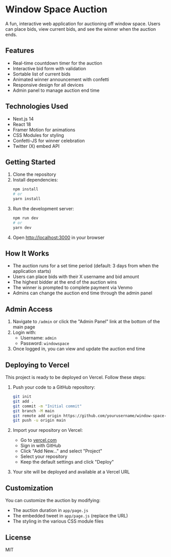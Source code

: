 # Window Space Auction

A fun, interactive web application for auctioning off window space. Users can place bids, view current bids, and see the winner when the auction ends.

## Features

- Real-time countdown timer for the auction
- Interactive bid form with validation
- Sortable list of current bids
- Animated winner announcement with confetti
- Responsive design for all devices
- Admin panel to manage auction end time

## Technologies Used

- Next.js 14
- React 18
- Framer Motion for animations
- CSS Modules for styling
- Confetti-JS for winner celebration
- Twitter (X) embed API

## Getting Started

1. Clone the repository
2. Install dependencies:
   ```bash
   npm install
   # or
   yarn install
   ```
3. Run the development server:
   ```bash
   npm run dev
   # or
   yarn dev
   ```
4. Open [http://localhost:3000](http://localhost:3000) in your browser

## How It Works

- The auction runs for a set time period (default: 3 days from when the application starts)
- Users can place bids with their X username and bid amount
- The highest bidder at the end of the auction wins
- The winner is prompted to complete payment via Venmo
- Admins can change the auction end time through the admin panel

## Admin Access

1. Navigate to `/admin` or click the "Admin Panel" link at the bottom of the main page
2. Login with:
   - Username: `admin`
   - Password: `windowspace`
3. Once logged in, you can view and update the auction end time

## Deploying to Vercel

This project is ready to be deployed on Vercel. Follow these steps:

1. Push your code to a GitHub repository:
   ```bash
   git init
   git add .
   git commit -m "Initial commit"
   git branch -M main
   git remote add origin https://github.com/yourusername/window-space-auction.git
   git push -u origin main
   ```

2. Import your repository on Vercel:
   - Go to [vercel.com](https://vercel.com)
   - Sign in with GitHub
   - Click "Add New..." and select "Project"
   - Select your repository
   - Keep the default settings and click "Deploy"

3. Your site will be deployed and available at a Vercel URL

## Customization

You can customize the auction by modifying:
- The auction duration in `app/page.js`
- The embedded tweet in `app/page.js` (replace the URL)
- The styling in the various CSS module files

## License

MIT 